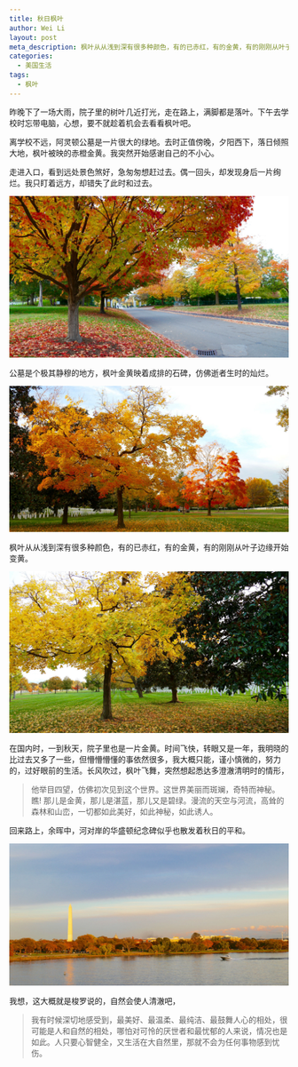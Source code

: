 ```yaml
---
title: 秋日枫叶
author: Wei Li
layout: post
meta_description: 枫叶从从浅到深有很多种颜色，有的已赤红，有的金黄，有的刚刚从叶子边缘开始变黄。
categories:
  - 美国生活
tags:
  - 枫叶
---
```


昨晚下了一场大雨，院子里的树叶几近打光，走在路上，满脚都是落叶。下午去学校时忘带电脑，心想，要不就趁着机会去看看枫叶吧。

离学校不远，阿灵顿公墓是一片很大的绿地。去时正值傍晚，夕阳西下，落日倾照大地，枫叶被映的赤橙金黄。我突然开始感谢自己的不小心。

走进入口，看到远处景色煞好，急匆匆想赶过去。偶一回头，却发现身后一片绚烂。我只盯着远方，却错失了此时和过去。

![Maple Leaves 0][maple_leaves_0]

公墓是个极其静穆的地方，枫叶金黄映着成排的石碑，仿佛逝者生时的灿烂。

![Maple Leaves 1][maple_leaves_1]

枫叶从从浅到深有很多种颜色，有的已赤红，有的金黄，有的刚刚从叶子边缘开始变黄。

![Maple Leaves 2][maple_leaves_2]

在国内时，一到秋天，院子里也是一片金黄。时间飞快，转眼又是一年，我明晓的比过去又多了一些，但懵懵懵懂的事依然很多，我大概只能，谨小慎微的，努力的，过好眼前的生活。长风吹过，枫叶飞舞，突然想起悉达多澄澈清明时的情形，

> 他举目四望，仿佛初次见到这个世界。这世界美丽而斑斓，奇特而神秘。瞧! 那儿是金黄，那儿是湛蓝，那儿又是碧绿。漫流的天空与河流，高耸的森林和山峦，一切都如此美好，如此神秘，如此诱人。

回来路上，余晖中，河对岸的华盛顿纪念碑似乎也散发着秋日的平和。

![Monument][monument]

我想，这大概就是梭罗说的，自然会使人清澈吧，

> 我有时候深切地感受到，最美好、最温柔、最纯洁、最鼓舞人心的相处，很可能是人和自然的相处，哪怕对可怜的厌世者和最忧郁的人来说，情况也是如此。人只要心智健全，又生活在大自然里，那就不会为任何事物感到忧伤。

[maple_leaves_0]: /uploads/2015/10/maple_leaf_0.jpg
[maple_leaves_1]: /uploads/2015/10/maple_leaf_1.jpg
[maple_leaves_2]: /uploads/2015/10/maple_leaf_2.jpg
[monument]: /uploads/2015/10/monument.jpg

